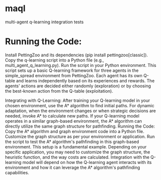 # maql
 multi-agent q-learning integration tests

# Running the Code:
Install PettingZoo and its dependencies (pip install pettingzoo[classic]).
Copy the q-learning script into a Python file (e.g., multi_agent_q_learning.py).
Run the script in your Python environment.
This script sets up a basic Q-learning framework for three agents in the simple_spread environment from PettingZoo. Each agent has its own Q-table and learns independently based on its experiences and rewards. The agents' actions are decided either randomly (exploration) or by choosing the best-known action from the Q-table (exploitation).

Integrating with Q-Learning:
After training your Q-learning model in your chosen environment, use the A* algorithm to find initial paths.
For dynamic adaptation, when the environment changes or when strategic decisions are needed, invoke A* to calculate new paths.
If your Q-learning model operates in a similar graph-based environment, the A* algorithm can directly utilize the same graph structure for pathfinding.
Running the Code:
Copy the A* algorithm and graph environment code into a Python file.
Customize the graph structure as per your environment or application.
Run the script to test the A* algorithm's pathfinding in this graph-based environment.
This setup is a fundamental example. Depending on your specific application, you may need to customize the graph structure, the heuristic function, and the way costs are calculated. Integration with the Q-learning model will depend on how the Q-learning agent interacts with its environment and how it can leverage the A* algorithm's pathfinding capabilities.
